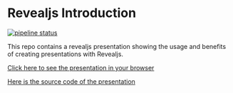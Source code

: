 # Revealjs Introduction
[![pipeline status](https://repo.rootknecht.net/open/revealjs-intro/badges/master/pipeline.svg)](https://repo.rootknecht.net/open/revealjs-intro/commits/master)

This repo contains a revealjs presentation showing the usage and benefits of creating presentations with Revealjs.

[Click here to see the presentation in your browser](https://open.rootknecht.io/revealjs-intro)

[Here is the source code of the presentation](https://repo.rootknecht.net/open/revealjs-intro/raw/master/presentation.md)
